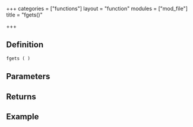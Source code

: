 +++
categories = ["functions"]
layout = "function"
modules = ["mod_file"]
title = "fgets()"

+++

## Definition

    fgets ( )

## Parameters

## Returns

## Example
